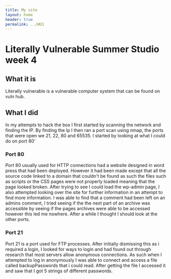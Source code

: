 ---title: My sitelayout: homeheader: truepermalink: ../WU1---# Literally Vulnerable Summer Studio week 4## What it is Literally vulnerable is a vulnerable computer system that can be found on vuln hub.## What I didIn my attempts to hack the box I first started by scanning the network and finding the IP. By finding the Ip I then ran a port scan using nmap, the ports that were open we 21, 22, 80 and  65535. I started by looking at what I could do on port 80'### Port 80Port 80 usually used for HTTP connections had a website designed in word press that had been deployed. However it had been made except that all the source code linked to a domain that couldn't be found as such the files such as scripts or the CSS pages were not properly loaded meaning that the page looked broken. After trying to see I could load the wp-admin page, I also attempted looking over the site for further information in an attempt to find more information.I was able to find that a comment had been left on an admins comment, I tried seeing if the the next part of an archive was accessible by seeing if the pages archives were able to be accessed however this led me nowhere. After a while I thought I should look at the other ports.### Port 21Port 21 is a port used for FTP processes. After initially dismissing this as i required a login, I looked for ways to login and had found out through research that most servers allow anonymous connections. As such when I attempted to log in anonymously I was able to connect and access a file called backupPasswords that i could read. After getting the file I accessed it and saw that I got 5 strings of different passwords. 